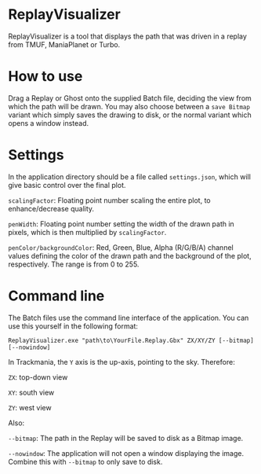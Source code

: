 # ReplayVisualizer
ReplayVisualizer is a tool that displays the path that was driven in a replay from TMUF, ManiaPlanet or Turbo.

# How to use
Drag a Replay or Ghost onto the supplied Batch file, deciding the view from which the path will be drawn. You may also choose between a `save Bitmap` variant which simply saves the drawing to disk, or the normal variant which opens a window instead.

# Settings
In the application directory should be a file called `settings.json`, which will give basic control over the final plot.

`scalingFactor`: Floating point number scaling the entire plot, to enhance/decrease quality.

`penWidth`: Floating point number setting the width of the drawn path in pixels, which is then multiplied by `scalingFactor`.

`penColor/backgroundColor`: Red, Green, Blue, Alpha (R/G/B/A) channel values defining the color of the drawn path and the background of the plot, respectively. The range is from 0 to 255.

# Command line
The Batch files use the command line interface of the application. You can use this yourself in the following format:

`ReplayVisualizer.exe "path\to\YourFile.Replay.Gbx" ZX/XY/ZY [--bitmap] [--nowindow]`

In Trackmania, the `Y` axis is the up-axis, pointing to the sky. Therefore:

`ZX`: top-down view

`XY`: south view

`ZY`: west view

Also:

`--bitmap`: The path in the Replay will be saved to disk as a Bitmap image.

`--nowindow`: The application will not open a window displaying the image. Combine this with `--bitmap` to only save to disk.
